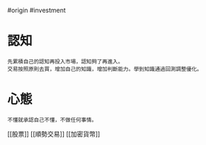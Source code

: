 #origin #investment

# 認知
	先累積自己的認知再投入市場，認知夠了再進入。
	交易按照原則去買，增加自己的知識，增加判斷能力。學到知識通過回測調整優化。

# 心態
	不懂就承認自己不懂，不做任何事情。



[[股票]]
[[順勢交易]]
[[加密貨幣]]
